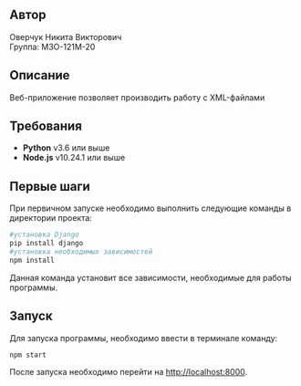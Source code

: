 ## Автор

Оверчук Никита Викторович<br/>
Группа: М3О-121М-20

## Описание

Веб-приложение позволяет производить работу с XML-файлами

## Требования

* **Python** v3.6 или выше
* **Node.js** v10.24.1 или выше

## Первые шаги
При первичном запуске необходимо выполнить следующие команды в директории проекта:
```bash
#установка Django
pip install django
#установка необходимых зависимостей
npm install
```

Данная команда установит все зависимости, необходимые для работы программы.<br/>

## Запуск
Для запуска программы, необходимо ввести в терминале команду:

`npm start`

После запуска необходимо перейти на [http://localhost:8000](http://localhost:8000).